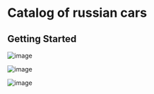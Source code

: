 # Catalog of russian cars


## Getting Started

![image](https://github.com/Karyqqe/catalog_of_rus_cars/assets/133410772/f5a9a366-9d92-4396-aa15-8bf50cf31d7c)

![image](https://github.com/Karyqqe/catalog_of_rus_cars/assets/133410772/7b4c8ad5-69cb-4f0b-b1fd-d6c354e9de3d)

![image](https://github.com/Karyqqe/catalog_of_rus_cars/assets/133410772/8d78d485-e5d4-40a3-8685-10a3758e5c0c)
